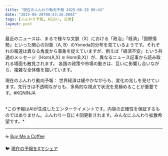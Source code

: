 ```yaml
---
title: "現在のふんわり動向予報 2025-06-20 00:43"
date: "2025-06-20T00:43:26.000Z"
tags: [ふんわり予報, AI占い, 日常]
layout: post
---
```


最近のニュースは、まるで様々な文脈（X）における「政治」「経済」「国際情勢」といった関心の対象（A, B）のYoneda的分布を見ているようです。それぞれの報道は異なる角度から事象を捉えていますが、例えば「経済不安」という共通のメッセージ（Hom(A,X) ≅ Hom(B,X)）が、異なるニュース記事から読み取れる場面も散見されます。  各国の政策や市場の動きは、互いに影響し合いながら、複雑な全体像を描いています。


現在のふんわり動向予報：
世界経済は緩やかながらも、変化の兆しを見せています。先行きは不透明ながらも、多角的な視点で状況を見極めることが重要です。#KGNINJA

<br>
*この予報はAIが生成したエンターテイメントです。内容の正確性を保証するものではありません。ふんわり一日に４回更新されます。みんなにふんわり拡散希望です。*

---
☕️ [Buy Me a Coffee](https://www.buymeacoffee.com/kgninja)

🐦 [現在の予報をXでシェア](https://twitter.com/intent/tweet?text=%E7%8F%BE%E5%9C%A8%E3%81%AE%E3%81%B5%E3%82%93%E3%82%8F%E3%82%8A%E4%BA%88%E5%A0%B1%3A%20%E3%80%8C%E6%9C%80%E8%BF%91%E3%81%AE%E3%83%8B%E3%83%A5%E3%83%BC%E3%82%B9%E3%81%AF%E3%80%81%E3%81%BE%E3%82%8B%E3%81%A7%E6%A7%98%E3%80%85%E3%81%AA%E6%96%87%E8%84%88%EF%BC%88X%EF%BC%89%E3%81%AB%E3%81%8A%E3%81%91%E3%82%8B%E3%80%8C%E6%94%BF%E6%B2%BB%E3%80%8D%E3%80%8C%E7%B5%8C%E6%B8%88%E3%80%8D%E3%80%8C%E5%9B%BD%E9%9A%9B%E6%83%85%E5%8B%A2%E3%80%8D%E3%81%A8%E3%81%84%E3%81%A3%E3%81%9F%E9%96%A2%E5%BF%83%E3%81%AE%E5%AF%BE%E8%B1%A1%EF%BC%88A%2C%20B%EF%BC%89%E3%81%AEYoneda%E7%9A%84%E5%88%86%E5%B8%83%E3%82%92%E8%A6%8B%E3%81%A6%E3%81%84%E3%82%8B%E3%82%88%E3%81%86%E3%81%A7%E3%81%99%E3%80%82%E3%80%8D%23KGNINJA%20%E7%B6%9A%E3%81%8D%E3%81%AF%E3%83%96%E3%83%AD%E3%82%B0%E3%81%A7%EF%BC%81%F0%9F%91%87&url=https%3A%2F%2Fkg-ninja.github.io%2FFunwariyoso%2F)
